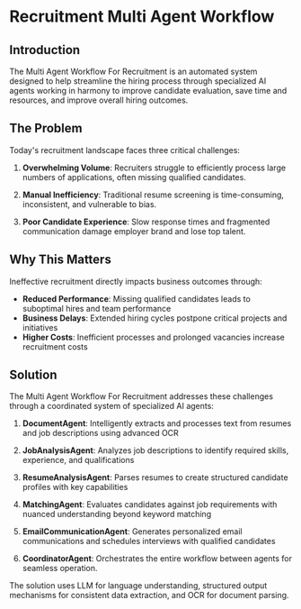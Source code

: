 # Recruitment Multi Agent Workflow

## Introduction

The Multi Agent Workflow For Recruitment is an automated system designed to help streamline the hiring process through specialized AI agents working in harmony to improve candidate evaluation, save time and resources, and improve overall hiring outcomes.

## The Problem

Today's recruitment landscape faces three critical challenges:

1. **Overwhelming Volume**: Recruiters struggle to efficiently process large numbers of applications, often missing qualified candidates.

2. **Manual Inefficiency**: Traditional resume screening is time-consuming, inconsistent, and vulnerable to bias.

3. **Poor Candidate Experience**: Slow response times and fragmented communication damage employer brand and lose top talent.

## Why This Matters

Ineffective recruitment directly impacts business outcomes through:

- **Reduced Performance**: Missing qualified candidates leads to suboptimal hires and team performance
- **Business Delays**: Extended hiring cycles postpone critical projects and initiatives
- **Higher Costs**: Inefficient processes and prolonged vacancies increase recruitment costs

## Solution

The Multi Agent Workflow For Recruitment addresses these challenges through a coordinated system of specialized AI agents:

1. **DocumentAgent**: Intelligently extracts and processes text from resumes and job descriptions using advanced OCR
  
2. **JobAnalysisAgent**: Analyzes job descriptions to identify required skills, experience, and qualifications

3. **ResumeAnalysisAgent**: Parses resumes to create structured candidate profiles with key capabilities

4. **MatchingAgent**: Evaluates candidates against job requirements with nuanced understanding beyond keyword matching

5. **EmailCommunicationAgent**: Generates personalized email communications and schedules interviews with qualified candidates

6. **CoordinatorAgent**: Orchestrates the entire workflow between agents for seamless operation.

The solution uses LLM for language understanding, structured output mechanisms for consistent data extraction, and OCR for document parsing.
